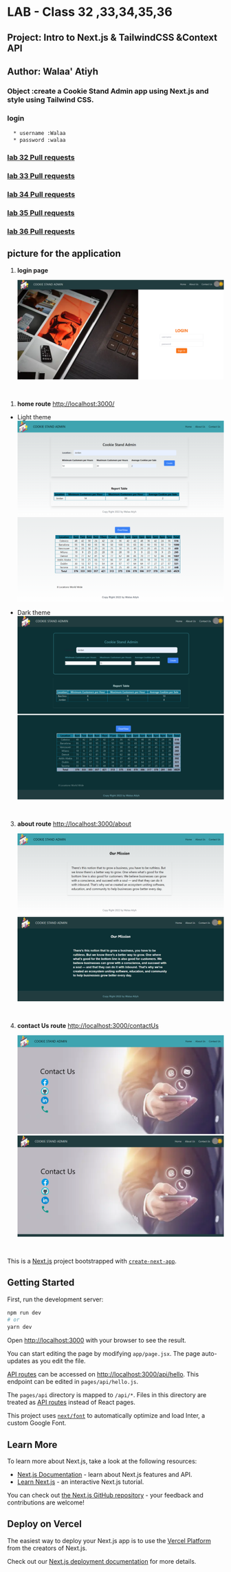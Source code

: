 # LAB - Class 32 ,33,34,35,36

## Project: Intro to Next.js & TailwindCSS &Context API

## Author: Walaa' Atiyh

### Object :create a Cookie Stand Admin app using Next.js and style using Tailwind CSS.

### login 
      * username :Walaa
      * password :walaa

### [lab 32 Pull requests](https://github.com/WalaaAtiah/cookie-stand-admin/pull/1)
### [lab 33 Pull requests](https://github.com/WalaaAtiah/cookie-stand-admin/pull/3)
### [lab 34 Pull requests](https://github.com/WalaaAtiah/cookie-stand-admin/pull/4)
### [lab 35 Pull requests](https://github.com/WalaaAtiah/cookie-stand-admin/pull/6)
### [lab 36 Pull requests](https://github.com/WalaaAtiah/cookie-stand-admin/pull/7)

## picture for the application


1. **login page**
   
   ![image](public/assets/loginpage.png)
<br>

1. **home route** <http://localhost:3000/>

* Light theme  
![image](public/assets/home.png)
![image](public/assets/home2.png)

* Dark theme
![image](public/assets/home_dark.png)
![image](public/assets/home2_dark.png)

<br>

3. **about route** <http://localhost:3000/about>
   
   ![image](public/assets/about.png)
   ![image](public/assets/about-dark.png)
   

<br>

4. **contact Us route** <http://localhost:3000/contactUs>
   
   ![image](public/assets/contact.png)
   ![image](public/assets/contact-dark.png)
   
<br>




This is a [Next.js](https://nextjs.org/) project bootstrapped with [`create-next-app`](https://github.com/vercel/next.js/tree/canary/packages/create-next-app).

## Getting Started

First, run the development server:

```bash
npm run dev
# or
yarn dev
```

Open [http://localhost:3000](http://localhost:3000) with your browser to see the result.

You can start editing the page by modifying `app/page.jsx`. The page auto-updates as you edit the file.

[API routes](https://nextjs.org/docs/api-routes/introduction) can be accessed on [http://localhost:3000/api/hello](http://localhost:3000/api/hello). This endpoint can be edited in `pages/api/hello.js`.

The `pages/api` directory is mapped to `/api/*`. Files in this directory are treated as [API routes](https://nextjs.org/docs/api-routes/introduction) instead of React pages.

This project uses [`next/font`](https://nextjs.org/docs/basic-features/font-optimization) to automatically optimize and load Inter, a custom Google Font.

## Learn More

To learn more about Next.js, take a look at the following resources:

- [Next.js Documentation](https://nextjs.org/docs) - learn about Next.js features and API.
- [Learn Next.js](https://nextjs.org/learn) - an interactive Next.js tutorial.

You can check out [the Next.js GitHub repository](https://github.com/vercel/next.js/) - your feedback and contributions are welcome!

## Deploy on Vercel

The easiest way to deploy your Next.js app is to use the [Vercel Platform](https://vercel.com/new?utm_medium=default-template&filter=next.js&utm_source=create-next-app&utm_campaign=create-next-app-readme) from the creators of Next.js.

Check out our [Next.js deployment documentation](https://nextjs.org/docs/deployment) for more details.
